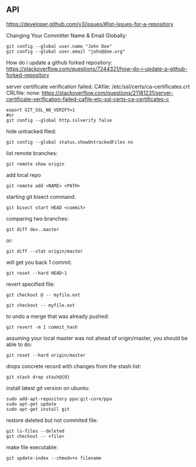 ## API 
https://developer.github.com/v3/issues/#list-issues-for-a-repository

Changing Your Committer Name & Email Globally:
```
git config --global user.name "John Doe"
git config --global user.email "john@doe.org"
```
How do i update a github forked repository:<br>
https://stackoverflow.com/questions/7244321/how-do-i-update-a-github-forked-repository

server certificate verification failed. CAfile: /etc/ssl/certs/ca-certificates.crt CRLfile: none:
https://stackoverflow.com/questions/21181231/server-certificate-verification-failed-cafile-etc-ssl-certs-ca-certificates-c
```
export GIT_SSL_NO_VERIFY=1
#or
git config --global http.sslverify false
```
hide untracked filed:
```
git config --global status.showUntrackedFiles no
```
list remote branches:
```
git remote show origin
```
add local repo
```
git remote add <NAME> <PATH>
```
starting git bisect command:
```
git bisect start HEAD <commit>
```
comparing two branches:
```
git diff dev..master
```
or:
```
git diff --stat origin/master
```
will get you back 1 commit:
```
git reset --hard HEAD~1
```
revert specified file:
```
git checkout @ -- myfile.ext
```
```
git checkout -- myfile.ext
```
to undo a merge that was already pushed:
```
git revert -m 1 commit_hash
```
assuming your local master was not ahead of origin/master, you should be able to do:
```
git reset --hard origin/master
```
drops concrete record with changes from the stash list:
```
git stash drop stash@{0}
```
install latest git version on ubuntu:
```
sudo add-apt-repository ppa:git-core/ppa
sudo apt-get update
sudo apt-get install git
```
restore deleted but not commited file:
```
git ls-files --deleted
git checkout -- <file>
```
make file executable:
```
git update-index --chmod=+x filename
```
